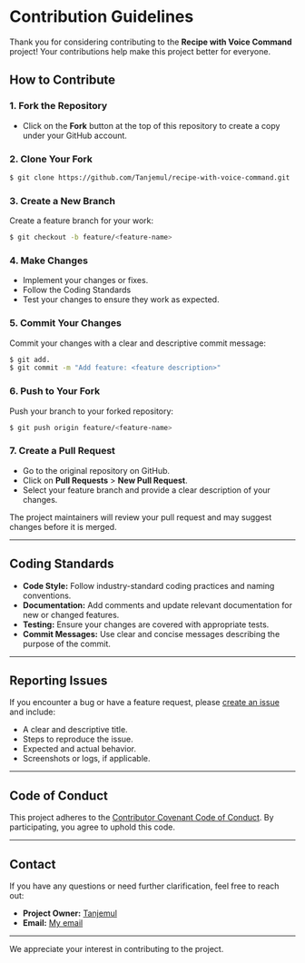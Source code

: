 # Contribution Guidelines

Thank you for considering contributing to the **Recipe with Voice Command** project! Your contributions help make this project better for everyone.

## How to Contribute

### 1. Fork the Repository
- Click on the **Fork** button at the top of this repository to create a copy under your GitHub account.

### 2. Clone Your Fork
```bash
$ git clone https://github.com/Tanjemul/recipe-with-voice-command.git
```

### 3. Create a New Branch
Create a feature branch for your work:
```bash
$ git checkout -b feature/<feature-name>
```

### 4. Make Changes
- Implement your changes or fixes.
- Follow the Coding Standards
- Test your changes to ensure they work as expected.

### 5. Commit Your Changes
Commit your changes with a clear and descriptive commit message:
```bash
$ git add.
$ git commit -m "Add feature: <feature description>"
```

### 6. Push to Your Fork
Push your branch to your forked repository:
```bash
$ git push origin feature/<feature-name>
```

### 7. Create a Pull Request
- Go to the original repository on GitHub.
- Click on **Pull Requests** > **New Pull Request**.
- Select your feature branch and provide a clear description of your changes.

The project maintainers will review your pull request and may suggest changes before it is merged.

---

## Coding Standards

- **Code Style:** Follow industry-standard coding practices and naming conventions.
- **Documentation:** Add comments and update relevant documentation for new or changed features.
- **Testing:** Ensure your changes are covered with appropriate tests.
- **Commit Messages:** Use clear and concise messages describing the purpose of the commit.

---

## Reporting Issues
If you encounter a bug or have a feature request, please [create an issue](https://github.com/Tanjemul/recipe-with-voice-command/issues) and include:

- A clear and descriptive title.
- Steps to reproduce the issue.
- Expected and actual behavior.
- Screenshots or logs, if applicable.

---

## Code of Conduct
This project adheres to the [Contributor Covenant Code of Conduct](https://www.contributor-covenant.org/). By participating, you agree to uphold this code.

---

## Contact
If you have any questions or need further clarification, feel free to reach out:

- **Project Owner:** [Tanjemul](https://github.com/Tanjemul)
- **Email:** [My email](mailto:tanjemul11@gmail.com)

---

We appreciate your interest in contributing to the project.
